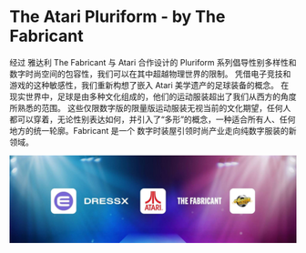 # The Atari Pluriform - by The Fabricant

经过
雅达利
The Fabricant 与 Atari 合作设计的 Pluriform 系列倡导性别多样性和数字时尚空间的包容性，我们可以在其中超越物理世界的限制。 凭借电子竞技和游戏的这种敏感性，我们重新构想了嵌入 Atari 美学遗产的足球装备的概念。 在现实世界中，足球是由多种文化组成的，他们的运动服装超出了我们从西方的角度所熟悉的范围。 这些仅限数字版的限量版运动服装无视当前的文化期望，任何人都可以穿着，无论性别表达如何，并引入了“多形”的概念，一种适合所有人、任何地方的统一轮廓。Fabricant 是一个 数字时装屋引领时尚产业走向纯数字服装的新领域。 

![unnamed](unnamed.jpg)


